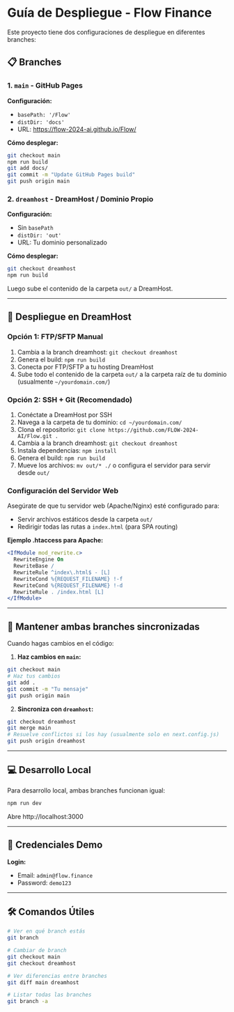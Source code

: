 # Guía de Despliegue - Flow Finance

Este proyecto tiene dos configuraciones de despliegue en diferentes branches:

## 📋 Branches

### 1. `main` - GitHub Pages
**Configuración:**
- `basePath: '/Flow'`
- `distDir: 'docs'`
- URL: https://flow-2024-ai.github.io/Flow/

**Cómo desplegar:**
```bash
git checkout main
npm run build
git add docs/
git commit -m "Update GitHub Pages build"
git push origin main
```

### 2. `dreamhost` - DreamHost / Dominio Propio
**Configuración:**
- Sin `basePath`
- `distDir: 'out'`
- URL: Tu dominio personalizado

**Cómo desplegar:**
```bash
git checkout dreamhost
npm run build
```

Luego sube el contenido de la carpeta `out/` a DreamHost.

---

## 🚀 Despliegue en DreamHost

### Opción 1: FTP/SFTP Manual
1. Cambia a la branch dreamhost: `git checkout dreamhost`
2. Genera el build: `npm run build`
3. Conecta por FTP/SFTP a tu hosting DreamHost
4. Sube todo el contenido de la carpeta `out/` a la carpeta raíz de tu dominio (usualmente `~/yourdomain.com/`)

### Opción 2: SSH + Git (Recomendado)
1. Conéctate a DreamHost por SSH
2. Navega a la carpeta de tu dominio: `cd ~/yourdomain.com/`
3. Clona el repositorio: `git clone https://github.com/FLOW-2024-AI/Flow.git .`
4. Cambia a la branch dreamhost: `git checkout dreamhost`
5. Instala dependencias: `npm install`
6. Genera el build: `npm run build`
7. Mueve los archivos: `mv out/* ./` o configura el servidor para servir desde `out/`

### Configuración del Servidor Web
Asegúrate de que tu servidor web (Apache/Nginx) esté configurado para:
- Servir archivos estáticos desde la carpeta `out/`
- Redirigir todas las rutas a `index.html` (para SPA routing)

**Ejemplo .htaccess para Apache:**
```apache
<IfModule mod_rewrite.c>
  RewriteEngine On
  RewriteBase /
  RewriteRule ^index\.html$ - [L]
  RewriteCond %{REQUEST_FILENAME} !-f
  RewriteCond %{REQUEST_FILENAME} !-d
  RewriteRule . /index.html [L]
</IfModule>
```

---

## 🔄 Mantener ambas branches sincronizadas

Cuando hagas cambios en el código:

1. **Haz cambios en `main`:**
```bash
git checkout main
# Haz tus cambios
git add .
git commit -m "Tu mensaje"
git push origin main
```

2. **Sincroniza con `dreamhost`:**
```bash
git checkout dreamhost
git merge main
# Resuelve conflictos si los hay (usualmente solo en next.config.js)
git push origin dreamhost
```

---

## 💻 Desarrollo Local

Para desarrollo local, ambas branches funcionan igual:
```bash
npm run dev
```
Abre http://localhost:3000

---

## 📝 Credenciales Demo

**Login:**
- Email: `admin@flow.finance`
- Password: `demo123`

---

## 🛠️ Comandos Útiles

```bash
# Ver en qué branch estás
git branch

# Cambiar de branch
git checkout main
git checkout dreamhost

# Ver diferencias entre branches
git diff main dreamhost

# Listar todas las branches
git branch -a
```
